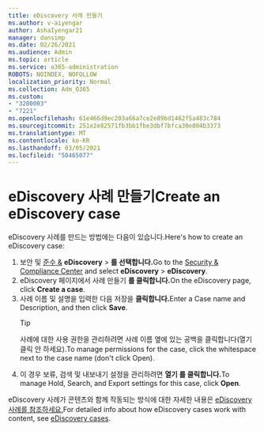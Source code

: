 ```yaml
---
title: eDiscovery 사례 만들기
ms.author: v-aiyengar
author: AshaIyengar21
manager: dansimp
ms.date: 02/26/2021
ms.audience: Admin
ms.topic: article
ms.service: o365-administration
ROBOTS: NOINDEX, NOFOLLOW
localization_priority: Normal
ms.collection: Adm_O365
ms.custom:
- "3200003"
- "7221"
ms.openlocfilehash: 61e466d9ec203a66a7ce2e89bd1462f5a483c784
ms.sourcegitcommit: 251e2e82571fb3bb1fbe3dbf7bfca30e004b3373
ms.translationtype: MT
ms.contentlocale: ko-KR
ms.lasthandoff: 03/05/2021
ms.locfileid: "50465077"
---
```

# <a name="create-an-ediscovery-case"></a><span data-ttu-id="b765e-102">eDiscovery 사례 만들기</span><span class="sxs-lookup"><span data-stu-id="b765e-102">Create an eDiscovery case</span></span>

<span data-ttu-id="b765e-103">eDiscovery 사례를 만드는 방법에는 다음이 있습니다.</span><span class="sxs-lookup"><span data-stu-id="b765e-103">Here's how to create an eDiscovery case:</span></span>

1. <span data-ttu-id="b765e-104">보안 및 [준수 &](https://go.microsoft.com/fwlink/p/?linkid=2077143) **eDiscovery**  >  **를 선택합니다.**</span><span class="sxs-lookup"><span data-stu-id="b765e-104">Go to the [Security & Compliance Center](https://go.microsoft.com/fwlink/p/?linkid=2077143) and select **eDiscovery** > **eDiscovery**.</span></span>
1. <span data-ttu-id="b765e-105">eDiscovery 페이지에서 사례 만들기 **를 클릭합니다.**</span><span class="sxs-lookup"><span data-stu-id="b765e-105">On the eDiscovery page, click **Create a case**.</span></span>
1. <span data-ttu-id="b765e-106">사례 이름 및 설명을 입력한 다음 저장을 **클릭합니다.**</span><span class="sxs-lookup"><span data-stu-id="b765e-106">Enter a Case name and Description, and then click **Save**.</span></span>
    > [!TIP]
    ><span data-ttu-id="b765e-107">사례에 대한 사용 권한을 관리하려면 사례 이름 옆에 있는 공백을 클릭합니다(열기 클릭 안 하세요).</span><span class="sxs-lookup"><span data-stu-id="b765e-107">To manage permissions for the case, click the whitespace next to the case name (don't click Open).</span></span>
1. <span data-ttu-id="b765e-108">이 경우 보류, 검색 및 내보내기 설정을 관리하려면 **열기 를 클릭합니다.**</span><span class="sxs-lookup"><span data-stu-id="b765e-108">To manage Hold, Search, and Export settings for this case, click **Open**.</span></span>

<span data-ttu-id="b765e-109">eDiscovery 사례가 콘텐츠와 함께 작동되는 방식에 대한 자세한 내용은 [eDiscovery 사례를 참조하세요.](https://go.microsoft.com/fwlink/?linkid=2101589)</span><span class="sxs-lookup"><span data-stu-id="b765e-109">For detailed info about how eDiscovery cases work with content, see [eDiscovery cases](https://go.microsoft.com/fwlink/?linkid=2101589).</span></span>
